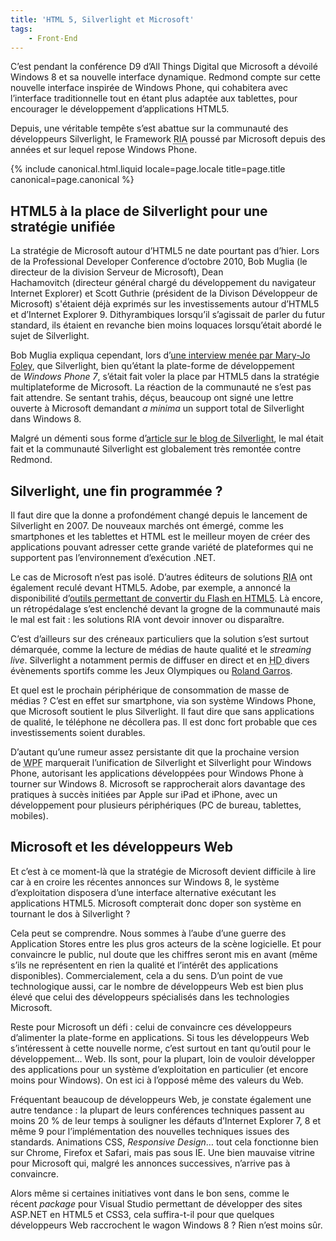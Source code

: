 ```yaml
---
title: 'HTML 5, Silverlight et Microsoft'
tags:
    - Front-End
---
```


C’est pendant la conférence D9 d’All Things Digital que Microsoft a dévoilé
Windows 8 et sa nouvelle interface dynamique. Redmond compte sur cette nouvelle
interface inspirée de Windows Phone, qui cohabitera avec l’interface
traditionnelle tout en étant plus adaptée aux tablettes, pour encourager le
développement d’applications HTML5.

Depuis, une véritable tempête s’est abattue sur la communauté des développeurs
Silverlight, le Framework
<abbr title="Rich Internet Application ou Application Internet Riche&nbsp;: application Web offrant des caractéristiques similaires à une application développée pour un système d’exploitation">RIA</abbr>
poussé par Microsoft depuis des années et sur lequel repose Windows Phone.

<!-- more -->

{% include canonical.html.liquid
    locale=page.locale
    title=page.title
    canonical=page.canonical
%}

## HTML5 à la place de Silverlight pour une stratégie unifiée

La stratégie de Microsoft autour d’HTML5 ne date pourtant pas d’hier. Lors de la
Professional Developer Conference d’octobre 2010, Bob Muglia (le directeur de la
division Serveur de Microsoft), Dean Hachamovitch (directeur général chargé du
développement du navigateur Internet Explorer) et Scott Guthrie (président de la
Divison Développeur de Microsoft) s'étaient déjà exprimés sur les
investissements autour d’HTML5 et d’Internet Explorer 9\. Dithyrambiques
lorsqu’il s’agissait de parler du futur standard, ils étaient en revanche bien
moins loquaces lorsqu’était abordé le sujet de Silverlight.

Bob Muglia expliqua cependant, lors
d’[une interview menée par Mary-Jo Foley](http://www.zdnet.com/article/microsoft-our-strategy-with-silverlight-has-shifted/),
que Silverlight, bien qu’étant la plate-forme de développement de *Windows Phone
7*, s’était fait voler la place par HTML5 dans la stratégie multiplateforme de
Microsoft. La réaction de la communauté ne s’est pas fait attendre. Se sentant
trahis, déçus, beaucoup ont signé une lettre ouverte à Microsoft
demandant *<em>a minima* </em>un support total de Silverlight dans Windows 8.

Malgré un démenti sous forme
d’[article sur le blog de Silverlight](http://blogs.msdn.com/b/silverlight/archive/2010/11/01/pdc-and-silverlight.aspx 'PDC and Silverlight'),
le mal était fait et la communauté Silverlight est globalement très remontée
contre Redmond.

## Silverlight, une fin programmée ?

Il faut dire que la donne a profondément changé depuis le lancement de
Silverlight en 2007\. De nouveaux marchés ont émergé, comme les smartphones et
les tablettes et HTML est le meilleur moyen de créer des applications pouvant
adresser cette grande variété de plateformes qui ne supportent pas
l’environnement d’exécution .NET.

Le cas de Microsoft n’est pas isolé. D’autres éditeurs de
solutions <abbr title="Rich Internet Application">RIA</abbr> ont également
reculé devant HTML5\. Adobe, par exemple, a annoncé la disponibilité
d’[outils permettant de convertir du Flash en HTML5](http://blogs.adobe.com/jnack/2010/10/adobe-demos-flash-to-html5-conversion-tool.html 'Adobe demos Flash-to-HTML5 conversion tool').
Là encore, un rétropédalage s’est enclenché devant la grogne de la communauté
mais le mal est fait : les solutions <abbr>RIA</abbr> vont devoir innover ou
disparaître.

C’est d’ailleurs sur des créneaux particuliers que la solution s’est surtout
démarquée, comme la lecture de médias de haute qualité et le *streaming live*.
Silverlight a notamment permis de diffuser en direct et
en <abbr title="High Definition">HD </abbr>divers évènements sportifs comme les
Jeux Olympiques
ou [Roland Garros](http://www.clubic.com/actualite-278662-microsoft-silverlight-roland-garros.html).

Et quel est le prochain périphérique de consommation de masse de médias ? C’est
en effet sur smartphone, via son système Windows Phone, que Microsoft soutient
le plus Silverlight. Il faut dire que sans applications de qualité, le téléphone
ne décollera pas. Il est donc fort probable que ces investissements soient
durables.

D’autant qu’une rumeur assez persistante dit que la prochaine version
de <abbr title="Windows Presentation Foundation">WPF</abbr> marquerait
l’unification de Silverlight et Silverlight pour Windows Phone, autorisant les
applications développées pour Windows Phone à tourner sur Windows 8\. Microsoft
se rapprocherait alors davantage des pratiques à succès initiées par Apple sur
iPad et iPhone, avec un développement pour plusieurs périphériques (PC de
bureau, tablettes, mobiles).

## Microsoft et les développeurs Web

Et c’est à ce moment-là que la stratégie de Microsoft devient difficile à lire
car à en croire les récentes annonces sur Windows 8, le système d’exploitation
disposera d’une interface alternative exécutant les applications HTML5\.
Microsoft compterait donc doper son système en tournant le dos à Silverlight ?

Cela peut se comprendre. Nous sommes à l’aube d’une guerre des Application
Stores entre les plus gros acteurs de la scène logicielle. Et pour convaincre le
public, nul doute que les chiffres seront mis en avant (même s’ils ne
représentent en rien la qualité et l’intérêt des applications disponibles).
Commercialement, cela a du sens. D’un point de vue technologique aussi, car le
nombre de développeurs Web est bien plus élevé que celui des développeurs
spécialisés dans les technologies Microsoft.

Reste pour Microsoft un défi : celui de convaincre ces développeurs d’alimenter
la plate-forme en applications. Si tous les développeurs Web s’intéressent à
cette nouvelle norme, c’est surtout en tant qu’outil pour le développement… Web.
Ils sont, pour la plupart, loin de vouloir développer des applications pour un
système d’exploitation en particulier (et encore moins pour Windows). On est ici
à l’opposé même des valeurs du Web.

Fréquentant beaucoup de développeurs Web, je constate également une autre
tendance : la plupart de leurs conférences techniques passent au moins 20 % de
leur temps à souligner les défauts d’Internet Explorer 7, 8 et même 9 pour
l’implémentation des nouvelles techniques issues des standards. Animations
CSS, *Responsive Design*… tout cela fonctionne bien sur Chrome, Firefox et
Safari, mais pas sous IE. Une bien mauvaise vitrine pour Microsoft qui, malgré
les annonces successives, n’arrive pas à convaincre.

Alors même si certaines initiatives vont dans le bon sens, comme le
récent *package* pour Visual Studio permettant de développer des sites ASP.NET
en HTML5 et CSS3, cela suffira-t-il pour que quelques développeurs Web
raccrochent le wagon Windows 8 ? Rien n’est moins sûr.

